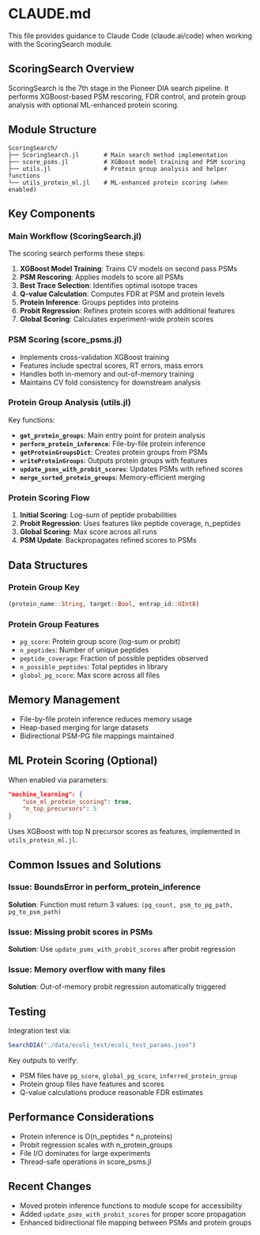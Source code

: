 # CLAUDE.md

This file provides guidance to Claude Code (claude.ai/code) when working with the ScoringSearch module.

## ScoringSearch Overview

ScoringSearch is the 7th stage in the Pioneer DIA search pipeline. It performs XGBoost-based PSM rescoring, FDR control, and protein group analysis with optional ML-enhanced protein scoring.

## Module Structure

```
ScoringSearch/
├── ScoringSearch.jl       # Main search method implementation
├── score_psms.jl          # XGBoost model training and PSM scoring
├── utils.jl               # Protein group analysis and helper functions
└── utils_protein_ml.jl    # ML-enhanced protein scoring (when enabled)
```

## Key Components

### Main Workflow (ScoringSearch.jl)

The scoring search performs these steps:

1. **XGBoost Model Training**: Trains CV models on second pass PSMs
2. **PSM Rescoring**: Applies models to score all PSMs
3. **Best Trace Selection**: Identifies optimal isotope traces
4. **Q-value Calculation**: Computes FDR at PSM and protein levels
5. **Protein Inference**: Groups peptides into proteins
6. **Probit Regression**: Refines protein scores with additional features
7. **Global Scoring**: Calculates experiment-wide protein scores

### PSM Scoring (score_psms.jl)

- Implements cross-validation XGBoost training
- Features include spectral scores, RT errors, mass errors
- Handles both in-memory and out-of-memory training
- Maintains CV fold consistency for downstream analysis

### Protein Group Analysis (utils.jl)

Key functions:

- **`get_protein_groups`**: Main entry point for protein analysis
- **`perform_protein_inference`**: File-by-file protein inference
- **`getProteinGroupsDict`**: Creates protein groups from PSMs
- **`writeProteinGroups`**: Outputs protein groups with features
- **`update_psms_with_probit_scores`**: Updates PSMs with refined scores
- **`merge_sorted_protein_groups`**: Memory-efficient merging

### Protein Scoring Flow

1. **Initial Scoring**: Log-sum of peptide probabilities
2. **Probit Regression**: Uses features like peptide coverage, n_peptides
3. **Global Scoring**: Max score across all runs
4. **PSM Update**: Backpropagates refined scores to PSMs

## Data Structures

### Protein Group Key
```julia
(protein_name::String, target::Bool, entrap_id::UInt8)
```

### Protein Group Features
- `pg_score`: Protein group score (log-sum or probit)
- `n_peptides`: Number of unique peptides
- `peptide_coverage`: Fraction of possible peptides observed
- `n_possible_peptides`: Total peptides in library
- `global_pg_score`: Max score across all files

## Memory Management

- File-by-file protein inference reduces memory usage
- Heap-based merging for large datasets
- Bidirectional PSM-PG file mappings maintained

## ML Protein Scoring (Optional)

When enabled via parameters:
```json
"machine_learning": {
    "use_ml_protein_scoring": true,
    "n_top_precursors": 5
}
```

Uses XGBoost with top N precursor scores as features, implemented in `utils_protein_ml.jl`.

## Common Issues and Solutions

### Issue: BoundsError in perform_protein_inference
**Solution**: Function must return 3 values: `(pg_count, psm_to_pg_path, pg_to_psm_path)`

### Issue: Missing probit scores in PSMs
**Solution**: Use `update_psms_with_probit_scores` after probit regression

### Issue: Memory overflow with many files
**Solution**: Out-of-memory probit regression automatically triggered

## Testing

Integration test via:
```julia
SearchDIA("./data/ecoli_test/ecoli_test_params.json")
```

Key outputs to verify:
- PSM files have `pg_score`, `global_pg_score`, `inferred_protein_group`
- Protein group files have features and scores
- Q-value calculations produce reasonable FDR estimates

## Performance Considerations

- Protein inference is O(n_peptides * n_proteins)
- Probit regression scales with n_protein_groups
- File I/O dominates for large experiments
- Thread-safe operations in score_psms.jl

## Recent Changes

- Moved protein inference functions to module scope for accessibility
- Added `update_psms_with_probit_scores` for proper score propagation
- Enhanced bidirectional file mapping between PSMs and protein groups